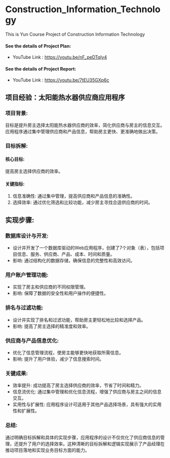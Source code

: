 # Construction_Information_Technology
This is Yun Course Project of Construction Information Technology 

#### See the details of Project Plan:

+ YouTube Link : https://youtu.be/nF_peDTqIy4

#### See the details of Project Report:

+ YouTube Link : https://youtu.be/7tEU35GXp6c


## 项目经验：太阳能热水器供应商应用程序

### 项目背景: 
目标是提升房主选择太阳能热水器供应商的效率，简化供应商与房主的信息交互。应用程序通过集中管理供应商和产品信息，帮助房主更快、更准确地做出决策。

### 目标拆解:

#### 核心目标: 
提高房主选择供应商的效率。

#### 关键指标:
1. 信息准确性: 通过集中管理，提高供应商和产品信息的准确性。
2. 选择效率: 通过优化筛选和比较功能，减少房主寻找合适供应商的时间。

## 实现步骤:

### 数据库设计与开发:

+ 设计并开发了一个数据库驱动的Web应用程序，创建了7个对象（表），包括项目信息、服务、供应商、产品、成本、时间和质量。
+ 影响: 通过结构化的数据存储，确保信息的完整性和高效访问。

### 用户账户管理功能:

+ 实现了房主和供应商的不同权限管理。
+ 影响: 保障了数据的安全性和用户操作的便捷性。

### 排名与过滤功能:

+ 设计并实现了排名和过滤功能，帮助房主更轻松地比较和选择产品。
+ 影响: 提高了房主选择的精准度和效率。

### 供应商与产品信息优化:

+ 优化了信息管理流程，使房主能够更快地获取所需信息。
+ 影响: 提升了用户体验，减少了信息搜索时间。

### 关键成果:

+ 效率提升: 成功提高了房主选择供应商的效率，节省了时间和精力。
+ 信息流优化: 通过集中管理和优化信息流程，增强了供应商与房主之间的信息交互。
+ 实用性与扩展性: 应用程序设计可适用于其他产品选择场景，具有强大的实用性和扩展性。

### 总结: 
通过明确目标拆解和具体的实现步骤，应用程序的设计不仅优化了供应商信息的管理，还提升了用户的选择效率。这种清晰的目标拆解和逻辑实现展示了产品经理在推动项目落地和实现业务目标方面的能力。


